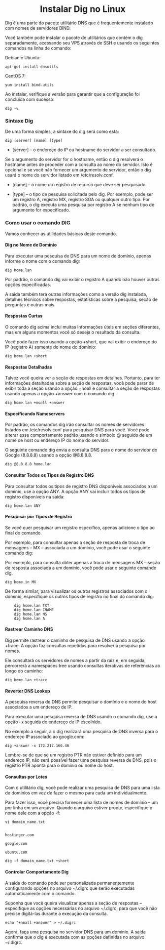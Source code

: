 <h1 align="center"> Instalar Dig no Linux </h1>

Dig é uma parte do pacote utilitário DNS que é frequentemente instalado com nomes de servidores BIND.

Você também pode instalar o pacote de utilitários que contém o dig separadamente, acessando seu VPS através de SSH e usando os seguintes comandos na linha de comando:

Debian e Ubuntu:

    apt-get install dnsutils

CentOS 7:

    yum install bind-utils

Ao instalar, verifique a versão para garantir que a configuração foi concluída com sucesso:

    dig -v

<h3>Sintaxe Dig</h3>

De uma forma simples, a sintaxe do dig será como esta:

    dig [server] [name] [type]

* [server] – o endereço do IP ou hostname do servidor a ser consultado.

<p>Se o argumento do servidor for o hostname, então o dig resolverá o hostname antes de proceder com a consulta ao nome do servidor.
Isto é opcional e se você não fornecer um argumento de servidor, então o dig usará o nome do servidor listado em /etc/resolv.conf.</p>

* [name] – o nome do registro de recurso que deve ser pesquisado.

* [type] – o tipo de pesquisa solicitada pelo dig. Por exemplo, pode ser um registro A, registro MX, registro SOA ou qualquer outro tipo. Por padrão, o dig executa uma pesquisa por registro A se nenhum tipo de argumento for especificado.

<h3> Como usar o comando DIG </h3>

Vamos conhecer as utilidades básicas deste comando.

<h4> Dig no Nome de Domínio</h4>

Para executar uma pesquisa de DNS para um nome de domínio, apenas informe o nome com o comando dig:

    dig home.lan

Por padrão, o comando dig vai exibir o registro A quando não houver outras opções especificadas.

A saída também terá outras informações como a versão dig instalada, detalhes técnicos sobre respostas, estatísticas sobre a pesquisa, seção de perguntas e outras mais.

<h4> Respostas Curtas </h4>

O comando dig acima inclui muitas informações úteis em seções diferentes, mas em alguns momentos você só deseja o resultado da consulta.

Você pode fazer isso usando a opção +short, que vai exibir o endereço do IP (registro A) somente do nome do domínio:

    dig home.lan +short

<h4> Respostas Detalhadas</h4>

Talvez você queira ver a seção de respostas em detalhes. Portanto, para ter informações detalhadas sobre a seção de respostas, você pode parar de exibir toda a seção usando a opção +noall e consultar a seção de respostas usando apenas a opção +answer com o comando dig.

    dig home.lan +noall +answer

<h4> Especificando Nameservers </h4>

Por padrão, os comandos dig irão consultar os nomes de servidores listados em /etc/resolv.conf para pesquisar DNS para você. Você pode alterar esse comportamento padrão usando o símbolo @ seguido de um nome de host ou endereço IP do nome do servidor.

O seguinte comando dig envia a consulta DNS para o nome do servidor do Google (8.8.8.8) usando a opção @8.8.8.8.

    dig @8.8.8.8 home.lan

<h4> Consultar Todos os Tipos de Registro DNS </h4>

Para consultar todos os tipos de registro DNS disponíveis associados a um domínio, use a opção ANY. A opção ANY vai incluir todos os tipos de registro disponíveis na saída:

    dig home.lan ANY

<h4> Pesquisar por Tipos de Registro </h4>

Se você quer pesquisar um registro específico, apenas adicione o tipo ao final do comando.

Por exemplo, para consultar apenas a seção de resposta de troca de mensagens – MX – associada a um domínio, você pode usar o seguinte comando dig:

Por exemplo, para consulta obter apenas a troca de mensagens MX – seção de resposta associada a um domínio, você pode usar o seguinte comando dig.

    dig home.in MX

De forma similar, para visualizar os outros registros associados com o domínio, especifique os outros tipos de registro no final do comando dig:

```
    dig home.lan TXT
    dig home.lan CNAME
    dig home.lan NS
    dig home.lan A
```

<h4> Rastrear Caminho DNS </h4>

Dig permite rastrear o caminho de pesquisa de DNS usando a opção +trace. A opção faz consultas repetidas para resolver a pesquisa por nomes.

Ele consultará os servidores de nomes a partir da raiz e, em seguida, percorrerá a namespaces tree usando consultas iterativas de referências ao longo do caminho:

    dig home.lan +trace

<h4> Reverter DNS Lookup </h4>

A pesquisa reversa de DNS permite pesquisar o domínio e o nome do host associados a um endereço de IP.

Para executar uma pesquisa reversa de DNS usando o comando dig, use a opção –x seguida do endereço de IP escolhido.

No exemplo a seguir, a o dig realizará uma pesquisa de DNS inversa para o endereço IP associado ao google.com:

    dig +answer -x 172.217.166.46

Lembre-se de que se um registro PTR não estiver definido para um endereço IP, não será possível fazer uma pesquisa reversa de DNS, pois o registro PTR aponta para o domínio ou nome do host.

<h4> Consultas por Lotes </h4>

Com o utilitário dig, você pode realizar uma pesquisa de DNS para uma lista de domínios em vez de fazer o mesmo para cada um individualmente.

Para fazer isso, você precisa fornecer uma lista de nomes de domínio – um por linha em um arquivo. Quando o arquivo estiver pronto, especifique o nome dele com a opção -f:

    vi domain_name.txt

```

hostinger.com
    
google.com

ubuntu.com

```

    dig -f domain_name.txt +short

<h4> Controlar Comportamento Dig </h4>

A saída do comando pode ser personalizada permanentemente configurando opções no arquivo ~/.digrc que serão executadas automaticamente com o comando.

Suponha que você queira visualizar apenas a seção de respostas – especifique as opções necessárias no arquivo ~/.digrc, para que você não precise digitá-las durante a execução da consulta.

    echo "+noall +answer" > ~/.digrc

Agora, faça uma pesquisa no servidor DNS para um domínio. A saída confirma que o dig é executada com as opções definidas no arquivo ~/.digrc.